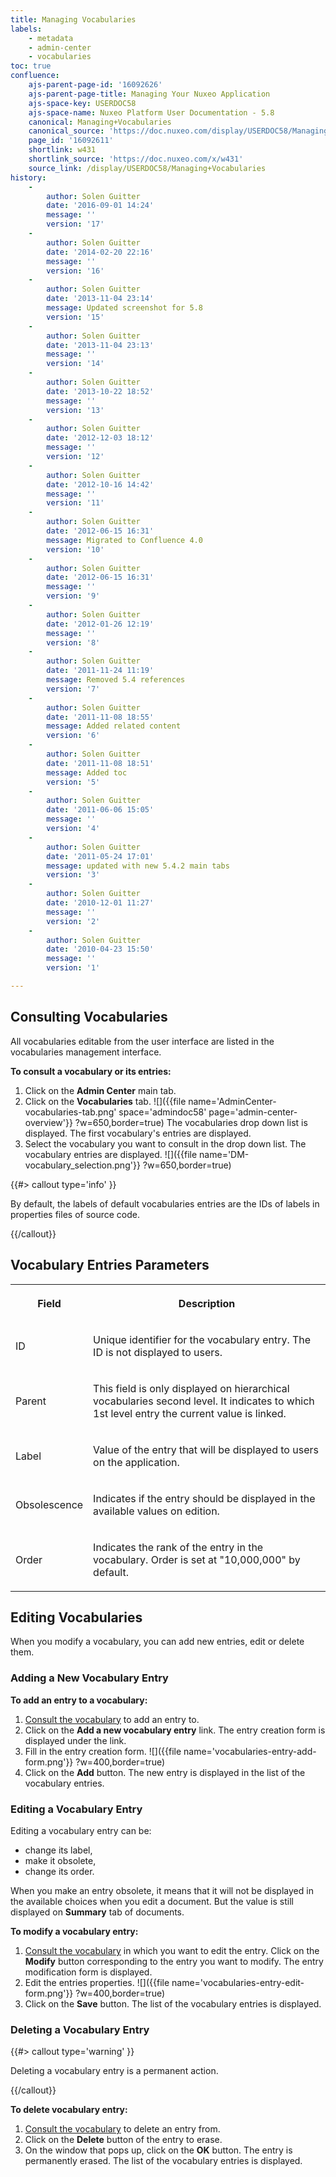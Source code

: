 ```yaml
---
title: Managing Vocabularies
labels:
    - metadata
    - admin-center
    - vocabularies
toc: true
confluence:
    ajs-parent-page-id: '16092626'
    ajs-parent-page-title: Managing Your Nuxeo Application
    ajs-space-key: USERDOC58
    ajs-space-name: Nuxeo Platform User Documentation - 5.8
    canonical: Managing+Vocabularies
    canonical_source: 'https://doc.nuxeo.com/display/USERDOC58/Managing+Vocabularies'
    page_id: '16092611'
    shortlink: w431
    shortlink_source: 'https://doc.nuxeo.com/x/w431'
    source_link: /display/USERDOC58/Managing+Vocabularies
history:
    - 
        author: Solen Guitter
        date: '2016-09-01 14:24'
        message: ''
        version: '17'
    - 
        author: Solen Guitter
        date: '2014-02-20 22:16'
        message: ''
        version: '16'
    - 
        author: Solen Guitter
        date: '2013-11-04 23:14'
        message: Updated screenshot for 5.8
        version: '15'
    - 
        author: Solen Guitter
        date: '2013-11-04 23:13'
        message: ''
        version: '14'
    - 
        author: Solen Guitter
        date: '2013-10-22 18:52'
        message: ''
        version: '13'
    - 
        author: Solen Guitter
        date: '2012-12-03 18:12'
        message: ''
        version: '12'
    - 
        author: Solen Guitter
        date: '2012-10-16 14:42'
        message: ''
        version: '11'
    - 
        author: Solen Guitter
        date: '2012-06-15 16:31'
        message: Migrated to Confluence 4.0
        version: '10'
    - 
        author: Solen Guitter
        date: '2012-06-15 16:31'
        message: ''
        version: '9'
    - 
        author: Solen Guitter
        date: '2012-01-26 12:19'
        message: ''
        version: '8'
    - 
        author: Solen Guitter
        date: '2011-11-24 11:19'
        message: Removed 5.4 references
        version: '7'
    - 
        author: Solen Guitter
        date: '2011-11-08 18:55'
        message: Added related content
        version: '6'
    - 
        author: Solen Guitter
        date: '2011-11-08 18:51'
        message: Added toc
        version: '5'
    - 
        author: Solen Guitter
        date: '2011-06-06 15:05'
        message: ''
        version: '4'
    - 
        author: Solen Guitter
        date: '2011-05-24 17:01'
        message: updated with new 5.4.2 main tabs
        version: '3'
    - 
        author: Solen Guitter
        date: '2010-12-01 11:27'
        message: ''
        version: '2'
    - 
        author: Solen Guitter
        date: '2010-04-23 15:50'
        message: ''
        version: '1'

---
```

## Consulting Vocabularies

All vocabularies editable from the user interface are listed in the vocabularies management interface.

**To consult a vocabulary or its entries:**

1.  Click on the **Admin Center** main tab.
2.  Click on the **Vocabularies** tab.
    ![]({{file name='AdminCenter-vocabularies-tab.png' space='admindoc58' page='admin-center-overview'}} ?w=650,border=true)
    The vocabularies drop down list is displayed. The first vocabulary's entries are displayed.
3.  Select the vocabulary you want to consult in the drop down list.
    The vocabulary entries are displayed.
    ![]({{file name='DM-vocabulary_selection.png'}} ?w=650,border=true)

{{#> callout type='info' }}

By default, the labels of default vocabularies entries are the IDs of labels in properties files of source code.

{{/callout}}

## Vocabulary Entries Parameters

<table><tbody><tr><th colspan="1">

Field

</th><th colspan="1">

Description

</th></tr><tr><td colspan="1">

ID

</td><td colspan="1">

Unique identifier for the vocabulary entry. The ID is not displayed to users.

</td></tr><tr><td colspan="1">

Parent

</td><td colspan="1">

This field is only displayed on hierarchical vocabularies second level. It indicates to which 1st level entry the current value is linked.

</td></tr><tr><td colspan="1">

Label

</td><td colspan="1">

Value of the entry that will be displayed to users on the application.

</td></tr><tr><td colspan="1">

Obsolescence

</td><td colspan="1">

Indicates if the entry should be displayed in the available values on edition.

</td></tr><tr><td colspan="1">

Order

</td><td colspan="1">

Indicates the rank of the entry in the vocabulary.
Order is set at "10,000,000" by default.

</td></tr></tbody></table>

## Editing Vocabularies

When you modify a vocabulary, you can add new entries, edit or delete them.

### Adding a New Vocabulary Entry

**To add an entry to a vocabulary:**

1.  [Consult the vocabulary](#consult-vocabularies) to add an entry to.
2.  Click on the **Add a new vocabulary entry** link.
    The entry creation form is displayed under the link.
3.  Fill in the entry creation form.
    ![]({{file name='vocabularies-entry-add-form.png'}} ?w=400,border=true)
4.  Click on the **Add** button.
    The new entry is displayed in the list of the vocabulary entries.

### Editing a Vocabulary Entry

Editing a vocabulary entry can be:

*   change its label,
*   make it obsolete,
*   change its order.

When you make an entry obsolete, it means that it will not be displayed in the available choices when you edit a document. But the value is still displayed on **Summary** tab of documents.

**To modify a vocabulary entry:**

1.  [Consult the vocabulary](#consult-vocabularies) in which you want to edit the entry.
    Click on the **Modify** button corresponding to the entry you want to modify.
    The entry modification form is displayed.
2.  Edit the entries properties.
    ![]({{file name='vocabularies-entry-edit-form.png'}} ?w=400,border=true)
3.  Click on the **Save** button.
    The list of the vocabulary entries is displayed.

### Deleting a Vocabulary Entry

{{#> callout type='warning' }}

Deleting a vocabulary entry is a permanent action.

{{/callout}}

**To delete vocabulary entry:**

1.  [Consult the vocabulary](#consult-vocabulary) to delete an entry from.
2.  Click on the **Delete** button of the entry to erase.
3.  On the window that pops up, click on the **OK** button.
    The entry is permanently erased. The list of the vocabulary entries is displayed.

&nbsp;